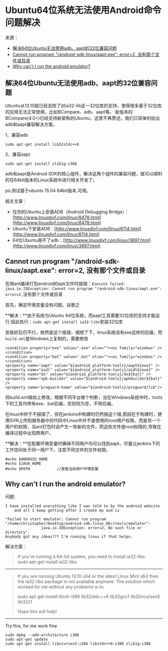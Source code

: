 # Ubuntu64位系统无法使用Android命令问题解决

来源：

* [解决64位Ubuntu无法使用adb、aapt的32位兼容问题](http://www.linuxdiyf.com/linux/11928.html)
* [Cannot run program "/android-sdk-linux/aapt.exe": error=2, 没有那个文件或目录](http://blog.csdn.net/hunterno4/article/details/8920368)
* [Why can't I run the android emulator?](http://stackoverflow.com/questions/3631709/why-cant-i-run-the-android-emulator)

## 解决64位Ubuntu无法使用adb、aapt的32位兼容问题

 
Ubuntu从13.10就已经去除了对ia32-lib这一32位库的支持，使得很多基于32位库的应用无法正常使用，比如BCompare、adb、aapt等。
新版本的BCompare(4.0+)已经支持新架构的Ubuntu，这里不再赘述，我们只简单的给出adb和aapt兼容解决方案。

1、兼容adb

`sudo apt-get install lib32stdc++6`

2、兼容aapt

`sudo apt-get install zlib1g:i386`

adb和aapt是Android SDK的核心组件，解决这两个组件的兼容问题，就可以顺利的在64bit版本的Linux系统中进行相关开发了。

ps:测试基于ubuntu 15.04 64bit版本,可用。

相关文章：

* 在你的Ubuntu上安装ADB（Android Debugging Bridge）：[http://www.linuxdiyf.com/linux/8478.html](http://www.linuxdiyf.com/linux/8478.html)
* Ubuntu下安装ADB：[http://www.linuxdiyf.com/linux/6114.html](http://www.linuxdiyf.com/linux/6114.html)
* 64位Ubuntu用不了adb：[http://www.linuxdiyf.com/linux/3697.html](http://www.linuxdiyf.com/linux/3697.html)

## Cannot run program "/android-sdk-linux/aapt.exe": error=2, 没有那个文件或目录

在用ant编译打包android的apk文件时报错：`Execute failed: java.io.IOException: Cannot run program "/android-sdk-linux/aapt.exe": error=2,`没有那个文件或目录

首先，确定环境变量没有问题，谷歌之

**解决：**由于系统为Ubuntu 64位系统，而aapt工具需要32位库的支持才能运行
因此执行：`sudo apt-get install ia32-libs`安装32位库


安装好后仍不行，依然是这个报错，细想了下，linux系统没有exe这样的后缀，而`build.xml`是Windows上复制的，需要修改

```
<condition property="exe" value=".exe" else=""><os family="windows" /></condition>
<condition property="bat" value=".bat" else=""><os family="windows" /></condition>
<property name="aapt" value="${android_platform-tools}/aapt${exe}" />  
<property name="aidl" value="${android_platform-tools}/aidl${exe}" />  
<property name="dx" value="${android_platform-tools}/dx${bat}" />  
<property name="apk-builder" value="${android-tools}/apkbuilder${bat}" /> 
<property name="proguard-home" value="${android-tools}/proguard/lib"/> 
```

将build.xml做如上修改，根据不同平台做个判断，当在Windows系统中时，tools下的工具均带有exe、bat后缀，否则则为空，不带后缀。


在linux中终于不报错了，但在jenkins中构建时仍然报这个错,原因在于构建时，使用SVN上传到服务器中的代码中Linux中并不是使用的root用户权限，而是另一个用户的权限，当ant打包时会产生一些新的文件，而这些文件是root权限的,导致在编译过程中出现跨用户。

**解决：**在配置环境变量时确保不同用户均可以找到aapt，尽量让jenkins下的工作空间处于同一用户下，注意不同文件的文件权限。

```
#echo $ANDROID_HOME
#echo $JAVA_HOME
#echo $PATH            //查看当前用户环境变量
```

## Why can't I run the android emulator?

问题:

```
I have installed everything like I was told to by the android website 
	and all I keep getting after I create my avd is

"Failed to start emulator: Cannot run program 
"/home/christopher/Desktop/android-sdk-linux_86//tools/emulator": 
				java.io.IOException: error=2, No such file or directory".
Anybody got any ideas??? I'm running linux if that helps.

```

解决方案：

> If you're running a 64-bit system, you need to install ia32-libs:<br/>
> sudo apt-get install ia32-libs

------


> If you are running Ubuntu 13.10 x64 or the latest Linux Mint x64 then the ia32-libs package is not available anymore. The solution which worked for me without any problems is to:<br/>
>
> sudo apt-get install libc6-i386 lib32stdc++6 lib32gcc1 lib32ncurses5 lib32z1
>
> Hope this will help!

-----

Try this, for me work fine

```
sudo dpkg --add-architecture i386
sudo apt-get update
sudo apt-get install libncurses5:i386 libstdc++6:i386 zlib1g:i386
```

